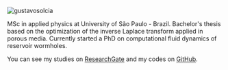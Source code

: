 ![gustavosolcia](http://2.gravatar.com/avatar/0ed0a342e546929d5c6aca04d82068d4)
<br/>

MSc in applied physics at University of São Paulo - Brazil. Bachelor's thesis based on the optimization of the inverse Laplace transform applied in porous media. Currently started a PhD on computational fluid dynamics of reservoir wormholes.

You can see my studies on [ResearchGate](https://www.researchgate.net/profile/Gustavo_Solcia) and my codes on [GitHub](https://github.com/GustavoSolcia).
